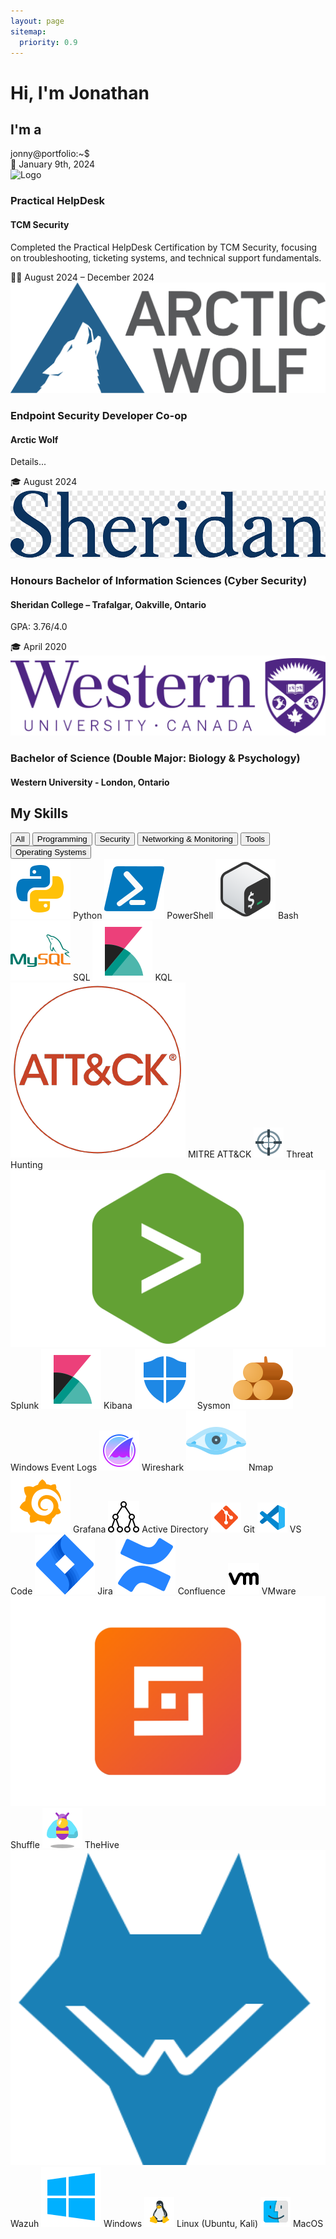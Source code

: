 ```yaml
---
layout: page
sitemap:
  priority: 0.9
---
```


<div class="intro">
  <h1>Hi, I'm Jonathan</h1>
  <h2>I'm a <span id="typed"></span></h2>
  <a href="#timeline" class="scroll-cue">
    <div class="arrow-down"></div>
  </a>
</div>

<div class="terminal-box">
  <div class="terminal-header">
    <div class="dot red"></div>
    <div class="dot yellow"></div>
    <div class="dot green"></div>
  </div>

  <div class="terminal-content" id="terminal-content">
    <div><span class="prompt">jonny@portfolio</span>:~$ <span id="line1"></span></div>
  </div>
</div>

<!-- Start of timeline -->

<!-- Practical HelpDesk Certification -->
<div class="main-timeline" id="timeline">
  <div class="timeline-block">
    <span class="timeline-date">📜 January 9th, 2024</span>
    <div class="timeline-marker certification"></div>
    <div class="timeline-content">
      <img src="assets/img/cert-logo.png" class="timeline-logo" alt="Logo">
      <h3>Practical HelpDesk</h3>
      <h4>TCM Security</h4>
      <p class="timeline-description">Completed the Practical HelpDesk Certification by TCM Security, focusing on troubleshooting, ticketing systems, and technical support fundamentals.</p>
    </div>
  </div>
  <!-- Arctic Wolf -->
  <div class="timeline-block">
    <span class="timeline-date">🧑‍💻 August 2024 – December 2024</span>
    <div class="timeline-marker experience"></div>
    <div class="timeline-content">
      <img src="assets\img\aw-logo.png" class="timeline-logo" alt="Arctic Wolf Logo">
      <h3>Endpoint Security Developer Co-op</h3>
      <h4>Arctic Wolf</h4>
      <p>Details...</p>
    </div>
  </div>
  
  <!-- Sheridan College -->
  <div class="timeline-block">
    <span class="timeline-date">🎓 August 2024</span>
    <div class="timeline-marker education"></div>
    <div class="timeline-content">
      <img src="assets\img\sheridan-logo.png" class="timeline-logo" alt="Sheridan College Logo">
      <h3>Honours Bachelor of Information Sciences (Cyber Security)</h3>
      <h4>Sheridan College – Trafalgar, Oakville, Ontario</h4>
      <p>GPA: 3.76/4.0</p>
    </div>
  </div>
  <!-- Western University -->
  <div class="timeline-block">
    <span class="timeline-date">🎓 April 2020</span>
    <div class="timeline-marker education"></div>
    <div class="timeline-content">
      <img src="assets\img\western-university-logo.png" class="timeline-logo" alt="Western University Logo">
      <h3>Bachelor of Science (Double Major: Biology & Psychology)</h3>
      <h4>Western University - London, Ontario</h4>
    </div>
  </div>
</div>
  <!-- End of timeline -->

<!-- Skills Section (Filterable Tags) -->
<section class="skills-section" id="skills">
  <h2 class="section-title">My Skills</h2>

  <!-- Filter buttons -->
  <div class="filter-buttons">
    <button class="filter-btn active" data-filter="all">All</button>
    <button class="filter-btn" data-filter="programming">Programming</button>
    <button class="filter-btn" data-filter="security">Security</button>
    <button class="filter-btn" data-filter="network">Networking & Monitoring</button>
    <button class="filter-btn" data-filter="tools">Tools</button>
    <button class="filter-btn" data-filter="os">Operating Systems</button>
  </div>

  <!-- Skills tag grid -->
  <div class="skills-tags">
  <!-- Programming -->
  <span class="tag" data-category="programming">
    <img src="assets/img/skills-icons/icons8-python.svg" alt="Python icon" class="tag-icon">
    Python
  </span>
  <span class="tag" data-category="programming">
    <img src="assets/img/skills-icons/icons8-powershell.svg" alt="PowerShell icon" class="tag-icon">
    PowerShell
  </span>
  <span class="tag" data-category="programming">
    <img src="assets/img/skills-icons/icons8-bash.svg" alt="Bash icon" class="tag-icon">
    Bash
  </span>
  <span class="tag" data-category="programming">
    <img src="assets\img\skills-icons\icons8-mysql.svg" alt="SQL icon" class="tag-icon">
    SQL
  </span>
  <span class="tag" data-category="programming">
    <img src="assets\img\skills-icons\icons8-kibana.svg" alt="KQL icon" class="tag-icon">
    KQL
  </span>

  <!-- Security -->
  <span class="tag" data-category="security">
    <img src="assets\img\skills-icons\mitre.png" alt="MITRE icon" class="tag-icon">
    MITRE ATT&CK
  </span>
  <span class="tag" data-category="security">
    <img src="assets\img\skills-icons\icons8-sniper-scope-48.png" alt="Threat Hunting icon" class="tag-icon">
    Threat Hunting
  </span>
  <span class="tag" data-category="security">
    <img src="assets\img\skills-icons\splunk.png" alt="Splunk icon" class="tag-icon">
    Splunk
  </span>
  <span class="tag" data-category="security">
    <img src="assets/img/skills-icons/icons8-kibana.svg" alt="Kibana icon" class="tag-icon">
    Kibana
  </span>
  <span class="tag" data-category="security">
    <img src="assets\img\skills-icons\icons8-windows-defender.svg" alt="Sysmon icon" class="tag-icon">
    Sysmon
  </span>
  <span class="tag" data-category="security">
    <img src="assets\img\skills-icons\icons8-logs-96.png" alt="Sysmon icon" class="tag-icon">
    Windows Event Logs
  </span>

  <!-- Network -->
  <span class="tag" data-category="network">
    <img src="assets\img\skills-icons\icons8-wireshark-64.png" alt="Wireshark icon" class="tag-icon">
    Wireshark
  </span>
  <span class="tag" data-category="network">
    <img src="assets\img\skills-icons\icons8-nmap.svg" alt="Nmap icon" class="tag-icon">
    Nmap
  </span>
  <span class="tag" data-category="network">
    <img src="assets\img\skills-icons\icons8-grafana.svg" alt="Grafana icon" class="tag-icon">
    Grafana
  </span>
  <span class="tag" data-category="network">
    <img src="assets\img\skills-icons\icons8-active-directory-50.png" alt="AD icon" class="tag-icon">
    Active Directory
  </span>

  <!-- Tools -->
  <span class="tag" data-category="tools">
    <img src="assets\img\skills-icons\icons8-git-48.png" alt="Git icon" class="tag-icon">
    Git
  </span>
  <span class="tag" data-category="tools">
    <img src="assets\img\skills-icons\icons8-vs-code-48.png" alt="VS Code icon" class="tag-icon">
    VS Code
  </span>
  <span class="tag" data-category="tools">
    <img src="assets\img\skills-icons\icons8-jira.svg" alt="Jira icon" class="tag-icon">
    Jira
  </span>
  <span class="tag" data-category="tools">
    <img src="assets\img\skills-icons\icons8-confluence.svg" alt="Confluence icon" class="tag-icon">
    Confluence
  </span>
  <span class="tag" data-category="tools">
  <img src="assets\img\skills-icons\icons8-vmware-50.png" alt="VMware icon" class="tag-icon">
    VMware
  </span>
  <span class="tag" data-category="tools">
    <img src="assets\img\skills-icons\shuffle.png" alt="Shuffle icon" class="tag-icon">
    Shuffle
  </span>
  <span class="tag" data-category="tools">
    <img src="assets\img\skills-icons\icons8-bee-64.png" alt="TheHive icon" class="tag-icon">
    TheHive
  </span>
  <span class="tag" data-category="tools">
    <img src="assets\img\skills-icons\wazuh.png" alt="Wazuh icon" class="tag-icon">
    Wazuh
  </span>

  <!-- OS -->
  <span class="tag" data-category="os">
    <img src="assets\img\skills-icons\icons8-windows.svg" alt="Windows icon" class="tag-icon">
    Windows
  </span>
  <span class="tag" data-category="os">
    <img src="assets\img\skills-icons\icons8-linux-48.png" alt="Linux icon" class="tag-icon">
    Linux (Ubuntu, Kali)
  </span>
  <span class="tag" data-category="os">
    <img src="assets\img\skills-icons\icons8-mac-48.png" alt="MacOS icon" class="tag-icon">
    MacOS
  </span>
</div>

<!-- End of Skills Section -->
